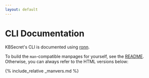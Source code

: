 ```yaml
---
layout: default
---
```


# CLI Documentation

KBSecret's CLI is documented using [ronn](https://rtomayko.github.io/ronn/ronn.1.html).

To build the `man`-compatible manpages for yourself, see the
[README](https://github.com/kbsecret/kbsecret/blob/master/README.md). Otherwise, you
can always refer to the HTML versions below:

{% include_relative _manvers.md %}
